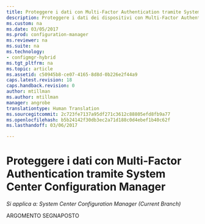 ```yaml
---
title: Proteggere i dati con Multi-Factor Authentication tramite System Center Configuration Manager | Microsoft Docs
description: Proteggere i dati dei dispositivi con Multi-Factor Authentication tramite System Center Configuration Manager.
ms.custom: na
ms.date: 03/05/2017
ms.prod: configuration-manager
ms.reviewer: na
ms.suite: na
ms.technology:
- configmgr-hybrid
ms.tgt_pltfrm: na
ms.topic: article
ms.assetid: c50945b8-ce07-4165-8d8d-0b226e2f44a9
caps.latest.revision: 18
caps.handback.revision: 0
author: mtillman
ms.author: mtillman
manager: angrobe
translationtype: Human Translation
ms.sourcegitcommit: 2c723fe7137a95df271c3612c88805efd8fb9a77
ms.openlocfilehash: b5b24142f30db3ec2a71d188c0d4ebef1b40c62f
ms.lasthandoff: 03/06/2017

---
```

# <a name="protect-data-with-multi-factor-authentication-using-system-center-configuration-manager"></a>Proteggere i dati con Multi-Factor Authentication tramite System Center Configuration Manager

*Si applica a: System Center Configuration Manager (Current Branch)*

ARGOMENTO SEGNAPOSTO

